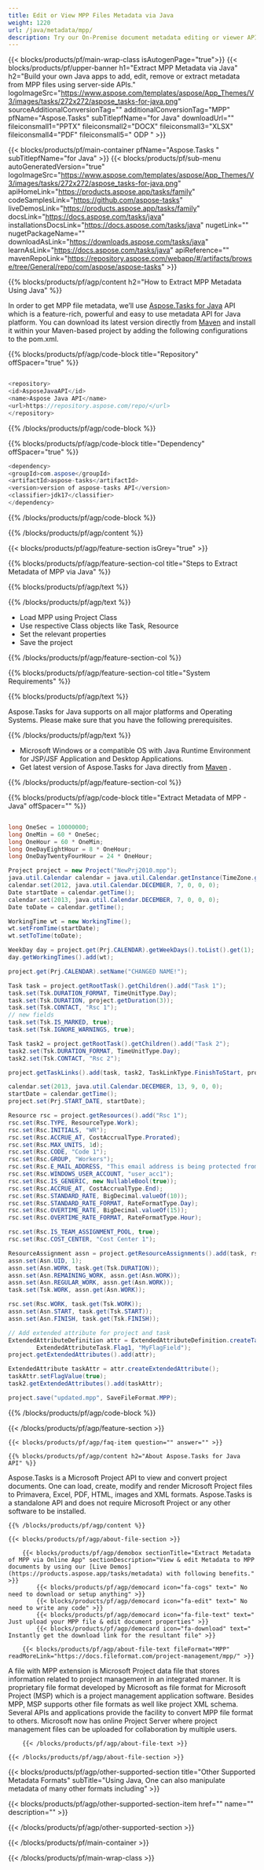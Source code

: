 ```yaml
---
title: Edit or View MPP Files Metadata via Java 
weight: 1220
url: /java/metadata/mpp/ 
description: Try our On-Premise document metadata editing or viewer APIs to edit or view MPP format metadata on Java Runtime Environment for JSP/JSF Application and Desktop Applications.
---
```


{{< blocks/products/pf/main-wrap-class isAutogenPage="true">}}
{{< blocks/products/pf/upper-banner h1="Extract MPP Metadata via Java" h2="Build your own Java apps to add, edit, remove or extract metadata from MPP files using server-side APIs." logoImageSrc="https://www.aspose.com/templates/aspose/App_Themes/V3/images/tasks/272x272/aspose_tasks-for-java.png" sourceAdditionalConversionTag="" additionalConversionTag="MPP" pfName="Aspose.Tasks" subTitlepfName="for Java" downloadUrl="" fileiconsmall1="PPTX" fileiconsmall2="DOCX" fileiconsmall3="XLSX" fileiconsmall4="PDF" fileiconsmall5=" ODP " >}}

{{< blocks/products/pf/main-container pfName="Aspose.Tasks " subTitlepfName="for Java" >}}
{{< blocks/products/pf/sub-menu autoGeneratedVersion="true" logoImageSrc="https://www.aspose.com/templates/aspose/App_Themes/V3/images/tasks/272x272/aspose_tasks-for-java.png" apiHomeLink="https://products.aspose.app/tasks/family" codeSamplesLink="https://github.com/aspose-tasks" liveDemosLink="https://products.aspose.app/tasks/family" docsLink="https://docs.aspose.com/tasks/java" installationsDocsLink="https://docs.aspose.com/tasks/java" nugetLink="" nugetPackageName="" downloadAsLink="https://downloads.aspose.com/tasks/java" learnAsLink="https://docs.aspose.com/tasks/java" apiReference="" mavenRepoLink="https://repository.aspose.com/webapp/#/artifacts/browse/tree/General/repo/com/aspose/aspose-tasks" >}}

{{% blocks/products/pf/agp/content h2="How to Extract MPP Metadata Using Java" %}}

 In order to get MPP file metadata, we’ll use
 [Aspose.Tasks for Java](https://products.aspose.com/tasks/java) 
 API which is a feature-rich, powerful and easy to use metadata API for Java platform. You can download its latest version directly from
 [Maven](https://repository.aspose.com/webapp/#/artifacts/browse/tree/General/repo/com/aspose/aspose-tasks) 
 and install it within your Maven-based project by adding the following configurations to the pom.xml.

{{% blocks/products/pf/agp/code-block title="Repository" offSpacer="true" %}}

```cs

<repository>
<id>AsposeJavaAPI</id>
<name>Aspose Java API</name>
<url>https://repository.aspose.com/repo/</url>
</repository>

```

{{% /blocks/products/pf/agp/code-block %}}

{{% blocks/products/pf/agp/code-block title="Dependency" offSpacer="true" %}}

```cs
<dependency>
<groupId>com.aspose</groupId>
<artifactId>aspose-tasks</artifactId>
<version>version of aspose-tasks API</version>
<classifier>jdk17</classifier>
</dependency>

```

{{% /blocks/products/pf/agp/code-block %}}

{{% /blocks/products/pf/agp/content %}}

{{< blocks/products/pf/agp/feature-section isGrey="true" >}}

{{% blocks/products/pf/agp/feature-section-col title="Steps to Extract Metadata of MPP via Java" %}}

{{% blocks/products/pf/agp/text %}}

{{% /blocks/products/pf/agp/text %}}

+  Load MPP using Project Class
+  Use respective Class objects like Task, Resource
+  Set the relevant properties
+  Save the project

{{% /blocks/products/pf/agp/feature-section-col %}}

{{% blocks/products/pf/agp/feature-section-col title="System Requirements" %}}

{{% blocks/products/pf/agp/text %}}

 Aspose.Tasks for Java supports on all major platforms and Operating Systems. Please make sure that you have the following prerequisites.

{{% /blocks/products/pf/agp/text %}}

-  Microsoft Windows or a compatible OS with Java Runtime Environment for JSP/JSF Application and Desktop Applications.
-  Get latest version of Aspose.Tasks for Java directly from
 [Maven](https://repository.aspose.com/webapp/#/artifacts/browse/tree/General/repo/com/aspose/aspose-tasks)  .

{{% /blocks/products/pf/agp/feature-section-col %}}

{{% blocks/products/pf/agp/code-block title="Extract Metadata of MPP - Java" offSpacer="" %}}

```cs

long OneSec = 10000000;
long OneMin = 60 * OneSec;
long OneHour = 60 * OneMin;
long OneDayEightHour = 8 * OneHour;
long OneDayTwentyFourHour = 24 * OneHour;

Project project = new Project("NewPrj2010.mpp");
java.util.Calendar calendar = java.util.Calendar.getInstance(TimeZone.getTimeZone("GMT"));
calendar.set(2012, java.util.Calendar.DECEMBER, 7, 0, 0, 0);
Date startDate = calendar.getTime();
calendar.set(2013, java.util.Calendar.DECEMBER, 7, 0, 0, 0);
Date toDate = calendar.getTime();

WorkingTime wt = new WorkingTime();
wt.setFromTime(startDate);
wt.setToTime(toDate);

WeekDay day = project.get(Prj.CALENDAR).getWeekDays().toList().get(1);
day.getWorkingTimes().add(wt);

project.get(Prj.CALENDAR).setName("CHANGED NAME!");

Task task = project.getRootTask().getChildren().add("Task 1");
task.set(Tsk.DURATION_FORMAT, TimeUnitType.Day);
task.set(Tsk.DURATION, project.getDuration(3));
task.set(Tsk.CONTACT, "Rsc 1");
// new fields
task.set(Tsk.IS_MARKED, true);
task.set(Tsk.IGNORE_WARNINGS, true);

Task task2 = project.getRootTask().getChildren().add("Task 2");
task2.set(Tsk.DURATION_FORMAT, TimeUnitType.Day);
task2.set(Tsk.CONTACT, "Rsc 2");

project.getTaskLinks().add(task, task2, TaskLinkType.FinishToStart, project.getDuration(-1, TimeUnitType.Day));

calendar.set(2013, java.util.Calendar.DECEMBER, 13, 9, 0, 0);
startDate = calendar.getTime();
project.set(Prj.START_DATE, startDate);

Resource rsc = project.getResources().add("Rsc 1");
rsc.set(Rsc.TYPE, ResourceType.Work);
rsc.set(Rsc.INITIALS, "WR");
rsc.set(Rsc.ACCRUE_AT, CostAccrualType.Prorated);
rsc.set(Rsc.MAX_UNITS, 1d);
rsc.set(Rsc.CODE, "Code 1");
rsc.set(Rsc.GROUP, "Workers");
rsc.set(Rsc.E_MAIL_ADDRESS, "This email address is being protected from spambots. You need JavaScript enabled to view it.");
rsc.set(Rsc.WINDOWS_USER_ACCOUNT, "user_acc1");
rsc.set(Rsc.IS_GENERIC, new NullableBool(true));
rsc.set(Rsc.ACCRUE_AT, CostAccrualType.End);
rsc.set(Rsc.STANDARD_RATE, BigDecimal.valueOf(10));
rsc.set(Rsc.STANDARD_RATE_FORMAT, RateFormatType.Day);
rsc.set(Rsc.OVERTIME_RATE, BigDecimal.valueOf(15));
rsc.set(Rsc.OVERTIME_RATE_FORMAT, RateFormatType.Hour);

rsc.set(Rsc.IS_TEAM_ASSIGNMENT_POOL, true);
rsc.set(Rsc.COST_CENTER, "Cost Center 1");

ResourceAssignment assn = project.getResourceAssignments().add(task, rsc);
assn.set(Asn.UID, 1);
assn.set(Asn.WORK, task.get(Tsk.DURATION));
assn.set(Asn.REMAINING_WORK, assn.get(Asn.WORK));
assn.set(Asn.REGULAR_WORK, assn.get(Asn.WORK));
task.set(Tsk.WORK, assn.get(Asn.WORK));

rsc.set(Rsc.WORK, task.get(Tsk.WORK));
assn.set(Asn.START, task.get(Tsk.START));
assn.set(Asn.FINISH, task.get(Tsk.FINISH));

// Add extended attribute for project and task
ExtendedAttributeDefinition attr = ExtendedAttributeDefinition.createTaskDefinition(CustomFieldType.Flag,
		ExtendedAttributeTask.Flag1, "MyFlagField");
project.getExtendedAttributes().add(attr);

ExtendedAttribute taskAttr = attr.createExtendedAttribute();
taskAttr.setFlagValue(true);
task2.getExtendedAttributes().add(taskAttr);

project.save("updated.mpp", SaveFileFormat.MPP);  

```

{{% /blocks/products/pf/agp/code-block %}}

{{< /blocks/products/pf/agp/feature-section >}}

    {{< blocks/products/pf/agp/faq-item question="" answer="" >}}
 

<!-- aboutfile Starts -->

    {{% blocks/products/pf/agp/content h2="About Aspose.Tasks for Java API" %}}

 Aspose.Tasks is a Microsoft Project API to view and convert project documents. One can load, create, modify and render Microsoft Project files to Primavera, Excel, PDF, HTML, images and XML formats. Aspose.Tasks is a standalone API and does not require Microsoft Project or any other software to be installed. ‎



    {{% /blocks/products/pf/agp/content %}}

    {{< blocks/products/pf/agp/about-file-section >}}

        {{< blocks/products/pf/agp/demobox sectionTitle="Extract Metadata of MPP via Online App" sectionDescription="View & edit Metadata to MPP documents by using our [Live Demos](https://products.aspose.app/tasks/metadata) with following benefits." >}}
            {{< blocks/products/pf/agp/democard icon="fa-cogs" text=" No need to download or setup anything" >}}
            {{< blocks/products/pf/agp/democard icon="fa-edit" text=" No need to write any code" >}}
            {{< blocks/products/pf/agp/democard icon="fa-file-text" text=" Just upload your MPP file & edit document properties" >}}
            {{< blocks/products/pf/agp/democard icon="fa-download" text=" Instantly get the download link for the resultant file" >}}

        {{< blocks/products/pf/agp/about-file-text fileFormat="MPP" readMoreLink="https://docs.fileformat.com/project-management/mpp/" >}}
A file with MPP extension is Microsoft Project data file that stores information related to project management in an integrated manner. It is proprietary file format developed by Microsoft as file format for Microsoft Project (MSP) which is a project management application software. Besides MPP, MSP supports other file formats as well like project XML schema. Several APIs and applications provide the facility to convert MPP file format to others. Microsoft now has online Project Server where project management files can be uploaded for collaboration by multiple users.

        {{< /blocks/products/pf/agp/about-file-text >}}

    {{< /blocks/products/pf/agp/about-file-section >}}

<!-- aboutfile Ends -->

{{< blocks/products/pf/agp/other-supported-section title="Other Supported Metadata Formats" subTitle="Using Java, One can also manipulate metadata of many other formats including" >}}

{{< blocks/products/pf/agp/other-supported-section-item href="" name="" description="" >}}

{{< /blocks/products/pf/agp/other-supported-section >}}

{{< /blocks/products/pf/main-container >}}
    
{{< /blocks/products/pf/main-wrap-class >}}